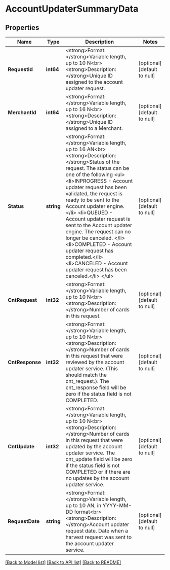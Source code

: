 # AccountUpdaterSummaryData

## Properties
Name | Type | Description | Notes
------------ | ------------- | ------------- | -------------
**RequestId** | **int64** | &lt;strong&gt;Format: &lt;/strong&gt;Variable length, up to 10 N&lt;br&gt;&lt;strong&gt;Description: &lt;/strong&gt;Unique ID assigned to the account updater request. | [optional] [default to null]
**MerchantId** | **int64** | &lt;strong&gt;Format: &lt;/strong&gt;Variable length, up to 16 N&lt;br&gt;&lt;strong&gt;Description: &lt;/strong&gt;Unique ID assigned to a Merchant. | [optional] [default to null]
**Status** | **string** | &lt;strong&gt;Format: &lt;/strong&gt;Variable length, up to 16 AN&lt;br&gt;&lt;strong&gt;Description: &lt;/strong&gt;Status of the request. The status can be one of the following               &lt;ul&gt;              &lt;li&gt;INPROGRESS - Account updater request has been validated, the request is ready to be sent to the Account updater engine. &lt;/li&gt;              &lt;li&gt;QUEUED - Account updater request is sent to the Account updater engine. The request can no longer be canceled. &lt;/li&gt;              &lt;li&gt;COMPLETED - Account updater request has completed.&lt;/li&gt;              &lt;li&gt;CANCELED - Account updater request has been canceled.&lt;/li&gt;              &lt;/ul&gt; | [optional] [default to null]
**CntRequest** | **int32** | &lt;strong&gt;Format: &lt;/strong&gt;Variable length, up to 10 N&lt;br&gt;&lt;strong&gt;Description: &lt;/strong&gt;Number of cards in this request. | [optional] [default to null]
**CntResponse** | **int32** | &lt;strong&gt;Format: &lt;/strong&gt;Variable length, up to 10 N&lt;br&gt;&lt;strong&gt;Description: &lt;/strong&gt;Number of cards in this request that were reviewed by the account updater service. (This should match the cnt_request.). The cnt_response field will be zero if the status field is not COMPLETED. | [optional] [default to null]
**CntUpdate** | **int32** | &lt;strong&gt;Format: &lt;/strong&gt;Variable length, up to 10 N&lt;br&gt;&lt;strong&gt;Description: &lt;/strong&gt;Number of cards in this request that were updated by the account updater service. The cnt_update field will be zero if the status field is not COMPLETED or if there are no updates by the account updater service. | [optional] [default to null]
**RequestDate** | **string** | &lt;strong&gt;Format: &lt;/strong&gt;Variable length, up to 10 AN, in  YYYY-MM-DD format&lt;br&gt;&lt;strong&gt;Description: &lt;/strong&gt;Account updater request date. Date when a harvest request was sent to the account updater service. | [optional] [default to null]

[[Back to Model list]](../README.md#documentation-for-models) [[Back to API list]](../README.md#documentation-for-api-endpoints) [[Back to README]](../README.md)

